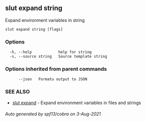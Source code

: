 ## slut expand string

Expand environment variables in string

```
slut expand string [flags]
```

### Options

```
  -h, --help            help for string
  -s, --source string   Source template string
```

### Options inherited from parent commands

```
      --json   Formatu output to JSON
```

### SEE ALSO

* [slut expand](slut_expand.md)	 - Expand environment variables in files and strings

###### Auto generated by spf13/cobra on 3-Aug-2021
